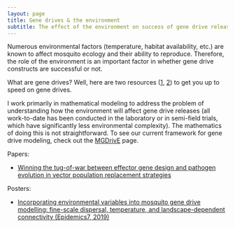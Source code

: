 ```yaml
---
layout: page
title: Gene drives & the environment
subtitle: The effect of the environment on success of gene drive releases 
---
```


Numerous environmental factors (temperature, habitat availability, etc.) are known to affect mosquito ecology and their ability to reproduce. Therefore, the role of the environment is an important factor in whether gene drive constructs are successful or not.

What are gene drives? Well, here are two resources ([1](https://innovativegenomics.org/resources/educational-materials/glossary/gene-drive/), [2](https://wyss.harvard.edu/technology/gene-drives/)) to get you up to speed on gene drives.

I work primarily in mathematical modeling to address the problem of understanding how the environment will affect gene drive releases (all work-to-date has been conducted in the laboratory or in semi-field trials, which have significantly less environmental complexity). The mathematics of doing this is not straightforward. To see our current framework for gene drive modeling, check out the [MGDrivE](https://marshalllab.github.io/MGDrivE/) page.

Papers:

*  [Winning the tug-of-war between effector gene design and pathogen evolution in vector population replacement strategies](https://www.frontiersin.org/articles/10.3389/fgene.2019.01072/full)

Posters:

* [Incorporating environmental variables into mosquito gene drive modelling: fine-scale dispersal, temperature, and landscape-dependent connectivity (Epidemics7, 2019)](Epidemics7_Poster.pdf)
